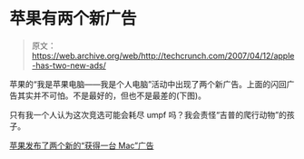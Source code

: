 # 苹果有两个新广告

> 原文：<https://web.archive.org/web/http://techcrunch.com/2007/04/12/apple-has-two-new-ads/>

苹果的“我是苹果电脑——我是个人电脑”活动中出现了两个新广告。上面的闪回广告其实并不可怕。不是最好的，但也不是最差的(下图)。

只有我一个人认为这次竞选可能会耗尽 umpf 吗？我会责怪“吉普的爬行动物”的孩子。

[苹果发布了两个新的“获得一台 Mac”广告](https://web.archive.org/web/20141012183327/http://www.techeblog.com/index.php/tech-gadget/apple-releases-two-new-get-a-mac-ads)